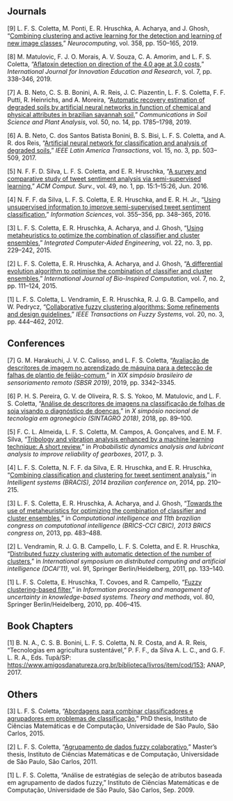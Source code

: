 ## Journals

<span class="csl-left-margin">\[9\]
</span><span class="csl-right-inline">L. F. S. Coletta, M. Ponti, E. R.
Hruschka, A. Acharya, and J. Ghosh, “[Combining clustering and active
learning for the detection and learning of new image
classes](https://doi.org/10.1016/j.neucom.2019.04.070),”
*Neurocomputing*, vol. 358, pp. 150–165, 2019.</span>

<span class="csl-left-margin">\[8\]
</span><span class="csl-right-inline">M. Matulovic, F. J. O. Morais, A.
V. Souza, C. A. Amorim, and L. F. S. Coletta, “[Aflatoxin detection on
direction of the 4.0 age at 3.0
costs](https://doi.org/10.31686/ijier.Vol7.Iss7.1615),” *International
Journal for Innovation Education and Research*, vol. 7, pp. 338–346,
2019.</span>

<span class="csl-left-margin">\[7\]
</span><span class="csl-right-inline">A. B. Neto, C. S. B. Bonini, A. R.
Reis, J. C. Piazentin, L. F. S. Coletta, F. F. Putti, R. Heinrichs, and
A. Moreira, “[Automatic recovery estimation of degraded soils by
artificial neural networks in function of chemical and physical
attributes in brazilian savannah
soil](https://doi.org/10.1080/00103624.2019.1635144),” *Communications
in Soil Science and Plant Analysis*, vol. 50, no. 14, pp. 1785–1798,
2019.</span>

<span class="csl-left-margin">\[6\]
</span><span class="csl-right-inline">A. B. Neto, C. dos Santos Batista
Bonini, B. S. Bisi, L. F. S. Coletta, and A. R. dos Reis, “[Artificial
neural network for classification and analysis of degraded
soils](https://doi.org/10.1109/TLA.2017.7867601),” *IEEE Latin America
Transactions*, vol. 15, no. 3, pp. 503–509, 2017.</span>

<span class="csl-left-margin">\[5\]
</span><span class="csl-right-inline">N. F. F. D. Silva, L. F. S.
Coletta, and E. R. Hruschka, “[A survey and comparative study of tweet
sentiment analysis via semi-supervised
learning](https://doi.org/10.1145/2932708),” *ACM Comput. Surv.*, vol.
49, no. 1, pp. 15:1–15:26, Jun. 2016.</span>

<span class="csl-left-margin">\[4\]
</span><span class="csl-right-inline">N. F. F. da Silva, L. F. S.
Coletta, E. R. Hruschka, and E. R. H. Jr., “[Using unsupervised
information to improve semi-supervised tweet sentiment
classification](https://doi.org/10.1016/j.ins.2016.02.002),”
*Information Sciences*, vol. 355–356, pp. 348–365, 2016.</span>

<span class="csl-left-margin">\[3\]
</span><span class="csl-right-inline">L. F. S. Coletta, E. R. Hruschka,
A. Acharya, and J. Ghosh, “[Using metaheuristics to optimize the
combination of classifier and cluster
ensembles](https://doi.org/10.3233/ICA-150485),” *Integrated
Computer-Aided Engineering*, vol. 22, no. 3, pp. 229–242, 2015.</span>

<span class="csl-left-margin">\[2\]
</span><span class="csl-right-inline">L. F. S. Coletta, E. R. Hruschka,
A. Acharya, and J. Ghosh, “[A differential evolution algorithm to
optimise the combination of classifier and cluster
ensembles](https://doi.org/10.1504/IJBIC.2015.069288),” *International
Journal of Bio-Inspired Computation*, vol. 7, no. 2, pp. 111–124,
2015.</span>

<span class="csl-left-margin">\[1\]
</span><span class="csl-right-inline">L. F. S. Coletta, L. Vendramin, E.
R. Hruschka, R. J. G. B. Campello, and W. Pedrycz, “[Collaborative fuzzy
clustering algorithms: Some refinements and design
guidelines](https://doi.org/10.1109/TFUZZ.2011.2175400),” *IEEE
Transactions on Fuzzy Systems*, vol. 20, no. 3, pp. 444–462,
2012.</span>

## Conferences

<span class="csl-left-margin">\[7\]
</span><span class="csl-right-inline">G. M. Harakuchi, J. V. C. Calisso,
and L. F. S. Coletta, “[Avaliação de descritores de imagem no
aprendizado de máquina para a detecção de falhas de plantio de
feijão-comum](https://www.researchgate.net/publication/336437352_Avaliacao_de_Descritores_de_Imagem_no_Aprendizado_de_Maquina_para_a_Deteccao_de_Falhas_de_Plantio_de_Feijao-Comum),”
in *XIX simpósio brasileiro de sensoriamento remoto (SBSR 2019)*, 2019,
pp. 3342–3345.</span>

<span class="csl-left-margin">\[6\]
</span><span class="csl-right-inline">P. H. S. Pereira, G. V. de
Oliveira, R. S. S. Yokoo, M. Matulovic, and L. F. S. Coletta, “[Análise
de descritores de imagens na classificação de folhas de soja visando o
diagnóstico de
doenças](https://www.researchgate.net/publication/336434832_Analise_de_Descritores_de_Imagens_na_Classificacao_de_Folhas_de_Soja_Visando_o_Diagnostico_de_Doencas),”
in *X simpósio nacional de tecnologia em agronegócio (SINTAGRO 2018)*,
2018, pp. 89–100.</span>

<span class="csl-left-margin">\[5\]
</span><span class="csl-right-inline">F. C. L. Almeida, L. F. S.
Coletta, M. Campos, A. Gonçalves, and E. M. F. Silva, “[Tribology and
vibration analysis enhanced by a machine learning technique: A short
review](https://www.researchgate.net/publication/319463525_Tribology_and_Vibration_Analysis_Enhanced_by_a_Machine_Learning_Technique_A_Short_Review),”
in *Probabilistic dynamics analysis and lubricant analysis to improve
reliability of gearboxes*, 2017, p. 3.</span>

<span class="csl-left-margin">\[4\]
</span><span class="csl-right-inline">L. F. S. Coletta, N. F. F. da
Silva, E. R. Hruschka, and E. R. Hruschka, “[Combining classification
and clustering for tweet sentiment
analysis](https://doi.org/10.1109/BRACIS.2014.46),” in *Intelligent
systems (BRACIS), 2014 brazilian conference on*, 2014, pp.
210–215.</span>

<span class="csl-left-margin">\[3\]
</span><span class="csl-right-inline">L. F. S. Coletta, E. R. Hruschka,
A. Acharya, and J. Ghosh, “[Towards the use of metaheuristics for
optimizing the combination of classifier and cluster
ensembles](https://doi.org/10.1109/BRICS-CCI-CBIC.2013.86),” in
*Computational intelligence and 11th brazilian congress on computational
intelligence (BRICS-CCI CBIC), 2013 BRICS congress on*, 2013, pp.
483–488.</span>

<span class="csl-left-margin">\[2\]
</span><span class="csl-right-inline">L. Vendramin, R. J. G. B.
Campello, L. F. S. Coletta, and E. R. Hruschka, “[Distributed fuzzy
clustering with automatic detection of the number of
clusters](https://doi.org/10.1007/978-3-642-19934-9_17),” in
*International symposium on distributed computing and artificial
intelligence (DCAI’11)*, vol. 91, Springer Berlin/Heidelberg, 2011, pp.
133–140.</span>

<span class="csl-left-margin">\[1\]
</span><span class="csl-right-inline">L. F. S. Coletta, E. Hruschka, T.
Covoes, and R. Campello, “[Fuzzy clustering-based
filter](https://doi.org/10.1007/978-3-642-14055-6_42),” in *Information
processing and management of uncertainty in knowledge-based systems.
Theory and methods*, vol. 80, Springer Berlin/Heidelberg, 2010, pp.
406–415.</span>

## Book Chapters

<span class="csl-left-margin">\[1\]
</span><span class="csl-right-inline">B. N. A., C. S. B. Bonini, L. F.
S. Coletta, N. R. Costa, and A. R. Reis, “Tecnologias em agricultura
sustentável,” P. F. F., da Silva A. L. C., and G. F. L. R. A., Eds.
Tupã/SP:
https://www.amigosdanatureza.org.br/biblioteca/livros/item/cod/153;
ANAP, 2017.</span>

## Others

<span class="csl-left-margin">\[3\]
</span><span class="csl-right-inline">L. F. S. Coletta, “[Abordagens
para combinar classificadores e agrupadores em problemas de
classificação](https://doi.org/10.11606/T.55.2016.tde-24032016-102229),”
PhD thesis, Instituto de Ciências Matemáticas e de Computação,
Universidade de São Paulo, São Carlos, 2015.</span>

<span class="csl-left-margin">\[2\]
</span><span class="csl-right-inline">L. F. S. Coletta, “[Agrupamento de
dados fuzzy
colaborativo](https://doi.org/10.11606/D.55.2011.tde-07072011-150404),”
Master’s thesis, Instituto de Ciências Matemáticas e de Computação,
Universidade de São Paulo, São Carlos, 2011.</span>

<span class="csl-left-margin">\[1\]
</span><span class="csl-right-inline">L. F. S. Coletta, “Análise de
estratégias de seleção de atributos baseada em agrupamento de dados
fuzzy,” Instituto de Ciências Matemáticas e de Computação, Universidade
de São Paulo, São Carlos, Sep. 2009.</span>